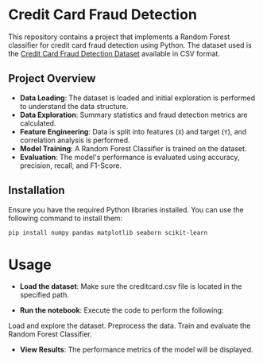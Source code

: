 # Credit Card Fraud Detection

This repository contains a project that implements a Random Forest classifier for credit card fraud detection using Python. The dataset used is the [Credit Card Fraud Detection Dataset](https://www.kaggle.com/datasets?search=credit+card+fraud) available in CSV format.

## Project Overview

- **Data Loading**: The dataset is loaded and initial exploration is performed to understand the data structure.
- **Data Exploration**: Summary statistics and fraud detection metrics are calculated.
- **Feature Engineering**: Data is split into features (`X`) and target (`Y`), and correlation analysis is performed.
- **Model Training**: A Random Forest Classifier is trained on the dataset.
- **Evaluation**: The model's performance is evaluated using accuracy, precision, recall, and F1-Score.

## Installation

Ensure you have the required Python libraries installed. You can use the following command to install them:

```bash
pip install numpy pandas matplotlib seaborn scikit-learn
```
# Usage
- **Load the dataset**: Make sure the creditcard.csv file is located in the specified path.

- **Run the notebook**: Execute the code to perform the following:

Load and explore the dataset.
Preprocess the data.
Train and evaluate the Random Forest Classifier.
- **View Results**: The performance metrics of the model will be displayed.
